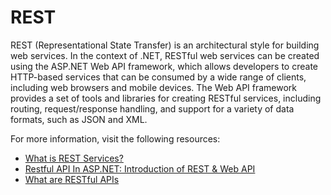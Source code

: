 # REST

REST (Representational State Transfer) is an architectural style for building web services. In the context of .NET, RESTful web services can be created using the ASP.NET Web API framework, which allows developers to create HTTP-based services that can be consumed by a wide range of clients, including web browsers and mobile devices. The Web API framework provides a set of tools and libraries for creating RESTful services, including routing, request/response handling, and support for a variety of data formats, such as JSON and XML.

For more information, visit the following resources:

- [What is REST Services?](http://www.codedigest.com/quick-start/16/what-is-rest-services-how-to-create-rest-services-in-aspnet)
- [Restful API In ASP.NET: Introduction of REST & Web API](https://www.c-sharpcorner.com/UploadFile/4b0136/restful-api-in-Asp-Net-introduction-of-rest-web-api/)
- [What are RESTful APIs](https://www.pragimtech.com/blog/blazor/what-are-restful-apis/)